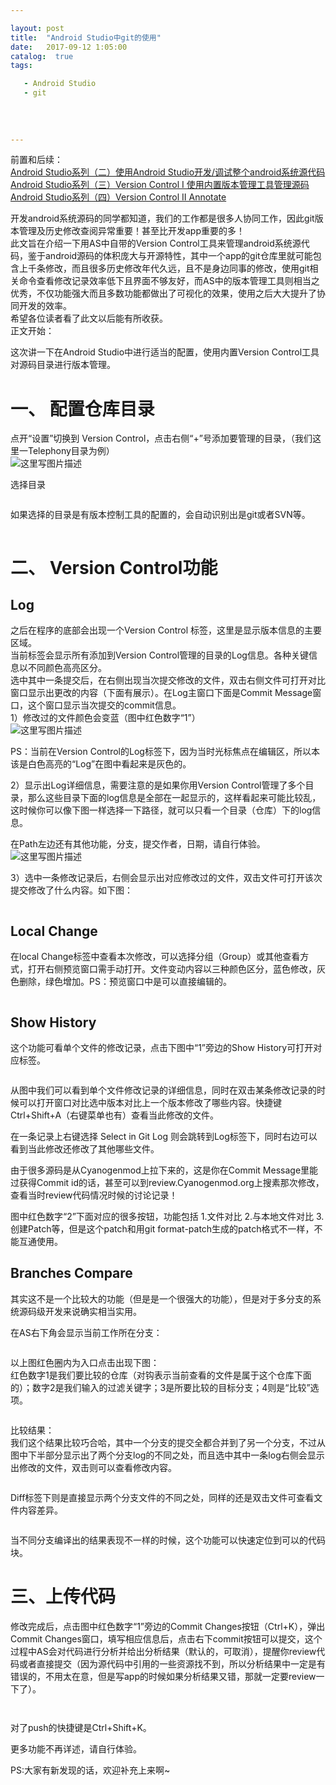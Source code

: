 ```yaml
---

layout: post
title:  "Android Studio中git的使用"
date:   2017-09-12 1:05:00
catalog:  true
tags:

   - Android Studio
   - git
   
   
       
   
---
```


<div id="article_content" class="article_content tracking-ad" data-mod="popu_307" data-dsm="post">
        <div class="markdown_views"><p>前置和后续： <br>
<a href="http://blog.csdn.net/aaa111/article/details/43227367" target="_blank">Android Studio系列（二）使用Android Studio开发/调试整个android系统源代码</a>  <br>
<a href="http://blog.csdn.net/aaa111/article/details/50353339" target="_blank">Android Studio系列（三）Version Control I 使用内置版本管理工具管理源码</a> <br>
<a href="http://blog.csdn.net/aaa111/article/details/50353644" target="_blank">Android Studio系列（四）Version Control II Annotate</a></p>

<p>开发android系统源码的同学都知道，我们的工作都是很多人协同工作，因此git版本管理及历史修改查阅异常重要！甚至比开发app重要的多！ <br>
此文旨在介绍一下用AS中自带的Version Control工具来管理android系统源代码，鉴于android源码的体积庞大与开源特性，其中一个app的git仓库里就可能包含上千条修改，而且很多历史修改年代久远，且不是身边同事的修改，使用git相关命令查看修改记录效率低下且界面不够友好，而AS中的版本管理工具则相当之优秀，不仅功能强大而且多数功能都做出了可视化的效果，使用之后大大提升了协同开发的效率。 <br>
希望各位读者看了此文以后能有所收获。 <br>
正文开始：</p>

<p>这次讲一下在Android Studio中进行适当的配置，使用内置Version Control工具对源码目录进行版本管理。</p>

<h1 id="一-配置仓库目录"><a name="t0" target="_blank"></a>一、 配置仓库目录</h1>

<p>点开“设置”切换到 Version Control，点击右侧“+”号添加要管理的目录，（我们这里一Telephony目录为例） <br>
 <img src="http://7sbojw.com1.z0.glb.clouddn.com/AS_VCS_adddir.png" alt="这里写图片描述" title=""></p>

<p>选择目录</p>

<p><img src="http://7sbojw.com1.z0.glb.clouddn.com/AS3_chose_path.png" alt="" title=""></p>

<p>如果选择的目录是有版本控制工具的配置的，会自动识别出是git或者SVN等。</p>

<p><img src="http://7sbojw.com1.z0.glb.clouddn.com/AS3_chose_git_repo.png" alt="" title=""></p>



<h1 id="二-version-control功能"><a name="t1" target="_blank"></a>二、 Version Control功能</h1>



<h2 id="log"><a name="t2" target="_blank"></a>Log</h2>

<p>之后在程序的底部会出现一个Version Control 标签，这里是显示版本信息的主要区域。 <br>
当前标签会显示所有添加到Version Control管理的目录的Log信息。各种关键信息以不同颜色高亮区分。 <br>
选中其中一条提交后，在右侧出现当次提交修改的文件，双击右侧文件可打开对比窗口显示出更改的内容（下面有展示）。在Log主窗口下面是Commit Message窗口，这个窗口显示当次提交的commit信息。 <br>
 1）修改过的文件颜色会变蓝（图中红色数字“1”） <br>
 <img src="http://7sbojw.com1.z0.glb.clouddn.com/AS_VCS_overview.png" alt="这里写图片描述" title=""></p>

<p>PS：当前在Version Control的Log标签下，因为当时光标焦点在编辑区，所以本该是白色高亮的“Log”在图中看起来是灰色的。</p>

<p>2）显示出Log详细信息，需要注意的是如果你用Version Control管理了多个目录，那么这些目录下面的log信息是全部在一起显示的，这样看起来可能比较乱，这时候你可以像下图一样选择一下路径，就可以只看一个目录（仓库）下的log信息。</p>

<p>在Path左边还有其他功能，分支，提交作者，日期，请自行体验。 <br>
 <img src="http://7sbojw.com1.z0.glb.clouddn.com/AS_VCS_widow.png" alt="这里写图片描述" title=""></p>

<p>3）选中一条修改记录后，右侧会显示出对应修改过的文件，双击文件可打开该次提交修改了什么内容。如下图：</p>

<p><img src="http://7sbojw.com1.z0.glb.clouddn.com/AS3_diff.jpg" alt="" title=""></p>



<h2 id="local-change"><a name="t3" target="_blank"></a>Local Change</h2>

<p>在local Change标签中查看本次修改，可以选择分组（Group）或其他查看方式，打开右侧预览窗口需手动打开。文件变动内容以三种颜色区分，蓝色修改，灰色删除，绿色增加。PS：预览窗口中是可以直接编辑的。</p>

<p><img src="http://7sbojw.com1.z0.glb.clouddn.com/AS_VCS_local_change.png" alt="" title=""></p>



<h2 id="show-history"><a name="t4" target="_blank"></a>Show History</h2>

<p>这个功能可看单个文件的修改记录，点击下图中“1”旁边的Show History可打开对应标签。</p>

<p><img src="http://7sbojw.com1.z0.glb.clouddn.com/AS3_history.png" alt="" title=""></p>

<p>从图中我们可以看到单个文件修改记录的详细信息，同时在双击某条修改记录的时候可以打开窗口对比选中版本对比上一个版本修改了哪些内容。快捷键Ctrl+Shift+A（右键菜单也有）查看当此修改的文件。</p>

<p>在一条记录上右键选择 Select in Git Log 则会跳转到Log标签下，同时右边可以看到当此修改还修改了其他哪些文件。</p>

<p>由于很多源码是从Cyanogenmod上拉下来的，这是你在Commit Message里能过获得Commit id的话，甚至可以到review.Cyanogenmod.org上搜素那次修改，查看当时review代码情况时候的讨论记录！</p>

<p>图中红色数字“2”下面对应的很多按钮，功能包括 1.文件对比 2.与本地文件对比 3.创建Patch等，但是这个patch和用git format-patch生成的patch格式不一样，不能互通使用。</p>



<h2 id="branches-compare"><a name="t5" target="_blank"></a>Branches Compare</h2>

<p>其实这不是一个比较大的功能（但是是一个很强大的功能），但是对于多分支的系统源码级开发来说确实相当实用。</p>

<p>在AS右下角会显示当前工作所在分支：</p>

<p><img src="http://7sbojw.com1.z0.glb.clouddn.com/AS3_current_git_branch.png" alt="" title=""></p>

<p>以上图红色圈内为入口点击出现下图： <br>
红色数字1是我们要比较的仓库（对钩表示当前查看的文件是属于这个仓库下面的）；数字2是我们输入的过滤关键字；3是所要比较的目标分支；4则是“比较”选项。</p>

<p><img src="http://7sbojw.com1.z0.glb.clouddn.com/AS3_branch_compare.png" alt="" title=""></p>

<p>比较结果： <br>
我们这个结果比较巧合哈，其中一个分支的提交全都合并到了另一个分支，不过从图中下半部分显示出了两个分支log的不同之处，而且选中其中一条log右侧会显示出修改的文件，双击则可以查看修改内容。</p>

<p><img src="http://7sbojw.com1.z0.glb.clouddn.com/AS3_branch_compare_Log.png" alt="" title=""></p>

<p>Diff标签下则是直接显示两个分支文件的不同之处，同样的还是双击文件可查看文件内容差异。</p>

<p><img src="http://7sbojw.com1.z0.glb.clouddn.com/AS3_branch_compare_Diff.png" alt="" title=""></p>

<p>当不同分支编译出的结果表现不一样的时候，这个功能可以快速定位到可以的代码块。</p>

<h1 id="三上传代码"><a name="t6" target="_blank"></a>三、上传代码</h1>

<p>修改完成后，点击图中红色数字“1”旁边的Commit Changes按钮（Ctrl+K），弹出Commit Changes窗口，填写相应信息后，点击右下commit按钮可以提交，这个过程中AS会对代码进行分析并给出分析结果（默认的，可取消），提醒你review代码或者直接提交（因为源代码中引用的一些资源找不到，所以分析结果中一定是有错误的，不用太在意，但是写app的时候如果分析结果又错，那就一定要review一下了）。</p>

<p><img src="http://7sbojw.com1.z0.glb.clouddn.com/AS3_vertion_upload.png" alt="" title=""></p>

<p><img src="http://7sbojw.com1.z0.glb.clouddn.com/AS3_code_analysis.png" alt="" title=""></p>

<p>对了push的快捷键是Ctrl+Shift+K。</p>

<p>更多功能不再详述，请自行体验。</p>

<p>PS:大家有新发现的话，欢迎补充上来啊~</p></div>
        <script type="text/javascript">
            $(function () {
                $('pre.prettyprint code').each(function () {
                    var lines = $(this).text().split('\n').length;
                    var $numbering = $('<ul/>').addClass('pre-numbering').hide();
                    $(this).addClass('has-numbering').parent().append($numbering);
                    for (i = 1; i <= lines; i++) {
                        $numbering.append($('<li/>').text(i));
                    };
                    $numbering.fadeIn(1700);
                });
            });
        </script>
   
</div>

